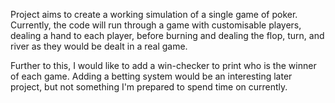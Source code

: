 Project aims to create a working simulation of a single game of poker.
Currently, the code will run through a game with customisable players, dealing a hand to each player, before burning and dealing the flop, turn, and river as they would be dealt in a real game.

Further to this, I would like to add a win-checker to print who is the winner of each game.
Adding a betting system would be an interesting later project, but not something I'm prepared to spend time on currently.
